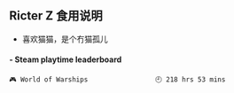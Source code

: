 ## Ricter Z 食用说明
- 喜欢猫猫，是个冇猫孤儿

<!-- steam-box start -->
#### - Steam playtime leaderboard
```text
🎮 World of Warships                 🕘 218 hrs 53 mins
```
<!-- Powered by https://github.com/YouEclipse/steam-box . -->
<!-- steam-box end -->
